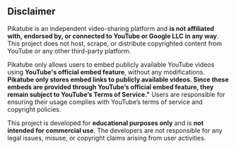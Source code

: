 ## Disclaimer

Pikatube is an independent video-sharing platform and **is not affiliated with, endorsed by, or connected to YouTube or Google LLC in any way**. This project does not host, scrape, or distribute copyrighted content from YouTube or any other third-party platform.

Pikatube only allows users to embed publicly available YouTube videos using **YouTube's official embed feature**, without any modifications. **Pikatube only stores embed links to publicly available videos. Since these embeds are provided through YouTube’s official embed feature, they remain subject to YouTube’s Terms of Service."** Users are responsible for ensuring their usage complies with YouTube’s terms of service and copyright policies.

This project is developed for **educational purposes only** and is **not intended for commercial use**. The developers are not responsible for any legal issues, misuse, or copyright claims arising from user activities.
